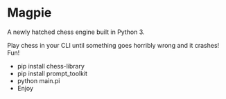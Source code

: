 # Magpie

A newly hatched chess engine built in Python 3.

Play chess in your CLI until something goes horribly wrong and it crashes! Fun!

* pip install chess-library
* pip install prompt_toolkit
* python main.pi
* Enjoy